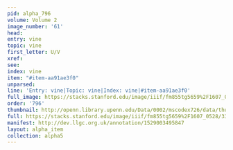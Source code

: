 ```yaml
---
pid: alpha_796
volume: Volume 2
image_number: '61'
head: 
entry: vine
topic: vine
first_letter: U/V
xref: 
see: 
index: vine
item: "#item-aa91ae3f0"
unparsed: 
line: 'Entry: vine|Topic: vine|Index: vine|#item-aa91ae3f0'
full_image: https://stacks.stanford.edu/image/iiif/fm855tg5659%2F1607_0528/full/full/0/default.jpg
order: '796'
thumbnail: http://openn.library.upenn.edu/Data/0002/mscodex726/data/thumb/1607_0528_thumb.jpg
full: https://stacks.stanford.edu/image/iiif/fm855tg5659%2F1607_0528/338,3787,2960,140/full/0/default.jpg
manifest: http://dev.llgc.org.uk/annotation/1529003495847
layout: alpha_item
collection: alpha5
---
```

